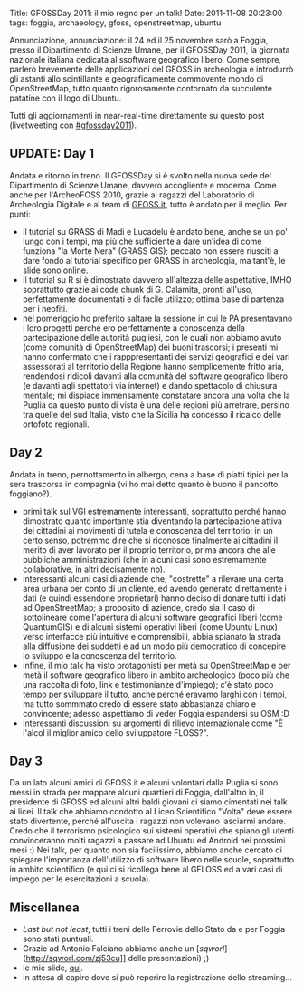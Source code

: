 Title: GFOSSDay 2011: il mio regno per un talk!
Date:  2011-11-08 20:23:00
tags: foggia, archaeology, gfoss, openstreetmap, ubuntu

Annunciazione, annunciazione: il 24 ed il 25 novembre sarò a Foggia, presso il Dipartimento di Scienze Umane, per il GFOSSDay 2011, la giornata nazionale italiana dedicata al ssoftware geografico libero. Come sempre, parlerò brevemente delle applicazioni del GFOSS in archeologia e introdurrò gli astanti allo scintillante e geograficamente commovente mondo di OpenStreetMap, tutto quanto rigorosamente contornato da succulente patatine con il logo di Ubuntu.

Tutti gli aggiornamenti in near-real-time direttamente su questo post (livetweeting con [#gfossday2011](https://twitter.com/#!/search?q=%23GFOSSDAY11)).

## UPDATE: Day 1 ##
Andata e ritorno in treno. Il GFOSSDay si è svolto nella nuova sede del Dipartimento di Scienze Umane, davvero accogliente e moderna. Come anche per l'ArcheoFOSS 2010, grazie ai ragazzi del Laboratorio di Archeologia Digitale e al team di [GFOSS.it](http://www.gfoss.it), tutto è andato per il meglio. Per punti:

* il tutorial su GRASS di Madi e Lucadelu è andato bene, anche se un po' lungo con i tempi, ma più che sufficiente a dare un'idea di come funziona "la Morte Nera" (GRASS GIS); peccato non essere riusciti a dare fondo al tutorial specifico per GRASS in archeologia, ma tant'è, le slide sono [online](http://www.slideshare.net/madi468/gfossday2011-esercitazione).
* il tutorial su R si è dimostrato davvero all'altezza delle aspettative, IMHO soprattutto grazie ai code chunk di G. Calamita, pronti all'uso, perfettamente documentati e di facile utilizzo; ottima base di partenza per i neofiti.
* nel pomeriggio ho preferito saltare la sessione in cui le PA presentavano i loro progetti perché ero perfettamente a conoscenza della partecipazione delle autorità pugliesi, con le quali non abbiamo avuto (come comunità di OpenStreetMap) dei buoni trascorsi; i presenti mi hanno confermato che i rapppresentanti dei servizi geografici e dei vari assessorati al territorio della Regione hanno semplicemente fritto aria, rendendosi ridicoli davanti alla comunità del software geografico libero (e davanti agli spettatori via internet) e dando spettacolo di chiusura mentale; mi dispiace immensamente constatare ancora una volta che la Puglia da questo punto di vista è una delle regioni più arretrare, persino tra quelle del sud Italia, visto che la Sicilia ha concesso il ricalco delle ortofoto regionali.

## Day 2 ##
Andata in treno, pernottamento in albergo, cena a base di piatti tipici per la sera trascorsa in compagnia (vi ho mai detto quanto è buono il pancotto foggiano?).

* primi talk sul VGI estremamente interessanti, soprattutto perché hanno dimostrato quanto importante stia diventando la partecipazione attiva dei cittadini ai movimenti di tutela e conoscenza del territorio; in un certo senso, potremmo dire che si riconosce finalmente ai cittadini il merito di aver lavorato per il proprio territorio, prima ancora che alle pubbliche amministrazioni (che in alcuni casi sono estremamente collaborative, in altri decisamente no).
* interessanti alcuni casi di aziende che, "costrette" a rilevare una certa area urbana per conto di un cliente, ed avendo generato direttamente i dati (e quindi essendone proprietari) hanno deciso di donare tutti i dati ad OpenStreetMap; a proposito di aziende, credo sia il caso di sottolineare come l'apertura di alcuni software geografici liberi (come QuantumGIS) e di alcuni sistemi operativi liberi (come Ubuntu Linux) verso interfacce più intuitive e comprensibili, abbia spianato la strada alla diffusione dei suddetti e ad un modo più democratico di concepire lo sviluppo e la conoscenza del territorio.
* infine, il mio talk ha visto protagonisti per metà su OpenStreetMap e per metà il software geografico libero in ambito archeologico (poco più che una raccolta di foto, link e testimonianze d'impiego); c'è stato poco tempo per sviluppare il tutto, anche perché eravamo larghi con i tempi, ma tutto sommmato credo di essere stato abbastanza chiaro e convincente; adesso aspettiamo di veder Foggia espandersi su OSM :D
* interessanti discussioni su argomenti di rilievo internazionale come "È l'alcol il miglior amico dello sviluppatore FLOSS?".

## Day 3 #
Da un lato alcuni amici di GFOSS.it e alcuni volontari dalla Puglia si sono messi in strada per mappare alcuni quartieri di Foggia, dall'altro io, il presidente di GFOSS ed alcuni altri baldi giovani ci siamo cimentati nei talk ai licei. Il talk che abbiamo condotto al Liceo Scientifico "Volta" deve essere stato divertente, perché all'uscita i ragazzi non volevano lasciarmi andare. Credo che il terrorismo psicologico sui sistemi operativi che spiano gli utenti convinceranno molti ragazzi a passare ad Ubuntu ed Android nei prossimi mesi :) Nei talk, per quanto non sia facilissimo, abbiamo anche cercato di spiegare l'importanza dell'utilizzo di software libero nelle scuole, soprattutto in ambito scientifico (e qui ci si ricollega bene al GFLOSS ed a vari casi di impiego per le esercitazioni a scuola).

## Miscellanea ##
* _Last but not least_, tutti i treni delle Ferrovie dello Stato da e per Foggia sono stati puntuali.
* Grazie ad Antonio Falciano abbiamo anche un [_sqworl_](http://sqworl.com/zj53cu]] delle presentazioni) ;)
* le mie slide, [qui](http://www.slideshare.net/fradeve/osm-e-gfoss-geodati-e-software-liberi-in-archeologia).
* in attesa di capire dove si può reperire la registrazione dello streaming...

